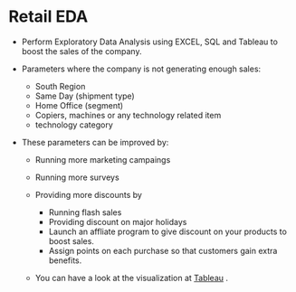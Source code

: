 # Retail EDA 

- Perform Exploratory Data Analysis using EXCEL, SQL and Tableau to boost the sales of the company.
- Parameters where the company is not generating enough sales: 
    - South Region 
    - Same Day (shipment type)
    - Home Office (segment)
    - Copiers, machines or any technology related item 
    - technology category 
    
 - These parameters can be improved by: 
   - Running more marketing campaings 
    - Running more surveys
    - Providing more discounts by 
        - Running flash sales 
        - Providing discount on major holidays
        - Launch an affliate program to give discount on your products to boost sales. 
        - Assign points on each purchase so that customers gain extra benefits.
   
   - You can have a look at the visualization at [Tableau](https://public.tableau.com/app/profile/ranai.kuruma/viz/Sales_Analysis_Dashboard_16867560744800/Retail_Dashboard) .


